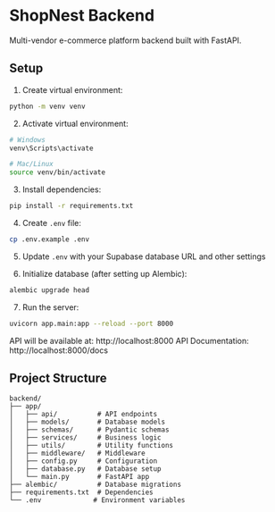 # ShopNest Backend

Multi-vendor e-commerce platform backend built with FastAPI.

## Setup

1. Create virtual environment:
```bash
python -m venv venv
```

2. Activate virtual environment:
```bash
# Windows
venv\Scripts\activate

# Mac/Linux
source venv/bin/activate
```

3. Install dependencies:
```bash
pip install -r requirements.txt
```

4. Create `.env` file:
```bash
cp .env.example .env
```

5. Update `.env` with your Supabase database URL and other settings

6. Initialize database (after setting up Alembic):
```bash
alembic upgrade head
```

7. Run the server:
```bash
uvicorn app.main:app --reload --port 8000
```

API will be available at: http://localhost:8000
API Documentation: http://localhost:8000/docs

## Project Structure

```
backend/
├── app/
│   ├── api/          # API endpoints
│   ├── models/       # Database models
│   ├── schemas/      # Pydantic schemas
│   ├── services/     # Business logic
│   ├── utils/        # Utility functions
│   ├── middleware/   # Middleware
│   ├── config.py     # Configuration
│   ├── database.py   # Database setup
│   └── main.py       # FastAPI app
├── alembic/          # Database migrations
├── requirements.txt  # Dependencies
└── .env             # Environment variables
```
